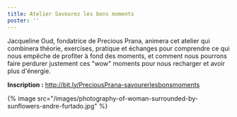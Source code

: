 ```yaml
---
title: Atelier Savourez les bons moments
poster: ''
---
```


Jacqueline Oud, fondatrice de Precious Prana, animera cet atelier qui combinera théorie, exercises, pratique et échanges pour comprendre ce qui nous empêche de profiter à fond des moments, et comment nous pourrons faire perdurer justement ces "wow" moments pour nous recharger et avoir plus d'énergie.

**Inscription :** <http://bit.ly/PreciousPrana-savourerlesbonsmoments>

{% image src="/images/photography-of-woman-surrounded-by-sunflowers-andre-furtado.jpg" %}
